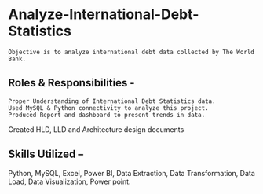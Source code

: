 # Analyze-International-Debt-Statistics
	Objective is to analyze international debt data collected by The World Bank.
## Roles & Responsibilities -
	Proper Understanding of International Debt Statistics data.
	Used MySQL & Python connectivity to analyze this project.
	Produced Report and dashboard to present trends in data. 
  Created HLD, LLD and Architecture design documents 
## Skills Utilized –
Python, MySQL, Excel, Power BI, Data Extraction, Data Transformation, Data Load, Data Visualization, Power point.
